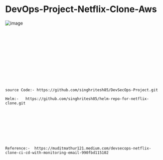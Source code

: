 # DevOps-Project-Netflix-Clone-Aws
![image](https://github.com/user-attachments/assets/e9435a2c-c012-402b-a344-127f2f998e51)



<br><br/>
<br><br/>
<br><br/>
<br><br/>
<br><br/>
```
source Code:- https://github.com/singhritesh85/DevSecOps-Project.git

Helm:-   https://github.com/singhritesh85/helm-repo-for-netflix-clone.git
```
<br><br/>
<br><br/>
<br><br/>
```
Reference:-  https://muditmathur121.medium.com/devsecops-netflix-clone-ci-cd-with-monitoring-email-990fbd115102
```
